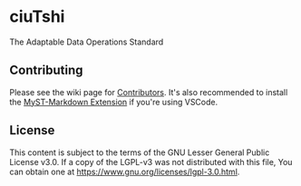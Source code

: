 # ciuTshi

The Adaptable Data Operations Standard

## Contributing

Please see the wiki page for [Contributors](https://github.com/CertusGroup/ciutshi/wiki). It's also recommended to install the [MyST-Markdown Extension](https://marketplace.visualstudio.com/items?itemName=ExecutableBookProject.myst-highlight) if you're using VSCode.

## License

This content is subject to the terms of the GNU Lesser General Public License v3.0. If a copy of the LGPL-v3 was not distributed with this file, You can obtain one at https://www.gnu.org/licenses/lgpl-3.0.html.
